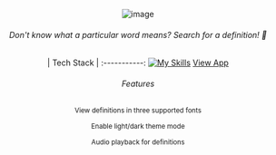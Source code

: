 <div align="center">

![image](https://user-images.githubusercontent.com/98115017/270511816-5a6ba13c-8914-486c-bc49-7b12215ee2fd.jpg)
<h6>Don't know what a particular word means? Search for a definition! 📖 </h6>
   
| Tech Stack |
:-----------:
[![My Skills](https://skillicons.dev/icons?i=ts,react,tailwind)](https://skillicons.dev)
[View App](https://dictionary-dun.vercel.app)



<h6>Features</h6>

   <sub>View definitions in three supported fonts</sub>
   
   <sub>Enable light/dark theme mode</sub>
   
   <sub>Audio playback for definitions</sub>

</div>



